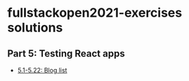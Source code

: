 # fullstackopen2021-exercises solutions

## Part 5: Testing React apps

- [5.1-5.22: Blog list](./bloglist-frontend)
